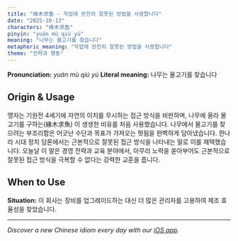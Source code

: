 ```yaml
---
title: "缘木求鱼 - 작업에 완전히 잘못된 방법을 사용합니다"
date: "2025-10-13"
characters: "缘木求鱼"
pinyin: "yuán mù qiú yú"
meaning: "나무는 물고기를 찾습니다"
metaphoric_meaning: "작업에 완전히 잘못된 방법을 사용합니다"
theme: "전략과 행동"
---
```


**Pronunciation:** *yuán mù qiú yú*
**Literal meaning:** 나무는 물고기를 찾습니다

## Origin & Usage

맹자는 기원전 4세기에 자연의 이치를 무시하는 접근 방식을 비판하며, 나무에 올라 물고기를 구하는(緣木求魚) 이 생생한 비유를 처음 사용했습니다. 나무에서 물고기를 찾으려는 부조리함은 어긋난 수단과 목표가 가져오는 헛됨을 완벽하게 담아냈습니다. 한나라 시대 정치 담론에서는 근본적으로 잘못된 접근 방식을 나타내는 말로 이를 채택했습니다. 오늘날 이 말은 경영 전략과 교육 분야에서, 아무리 노력을 쏟아부어도 근본적으로 잘못된 접근 방식을 극복할 수 없다는 강력한 교훈을 줍니다.

## When to Use

**Situation:** 이 회사는 장비를 업그레이드하는 대신 더 많은 관리자를 고용하여 제조 효율성을 찾았습니다.

---

*Discover a new Chinese idiom every day with our [iOS app](https://apps.apple.com/us/app/daily-chinese-idioms/id6740611324).*
